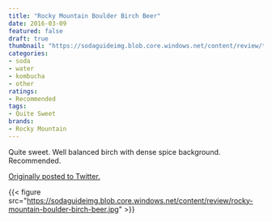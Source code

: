 ```yaml
---
title: "Rocky Mountain Boulder Birch Beer"
date: 2016-03-09
featured: false
draft: true
thumbnail: "https://sodaguideimg.blob.core.windows.net/content/review/thumbs/rocky-mountain-boulder-birch-beer.jpg"
categories:
- soda
- water
- kombucha
- other
ratings:
- Recommended
tags:
- Quite Sweet
brands:
- Rocky Mountain
---
```


Quite sweet. Well balanced birch with dense spice background. Recommended.

[Originally posted to Twitter.](https://twitter.com/Cavorter/status/707667700642762752)

{{< figure src="https://sodaguideimg.blob.core.windows.net/content/review/rocky-mountain-boulder-birch-beer.jpg" >}}

